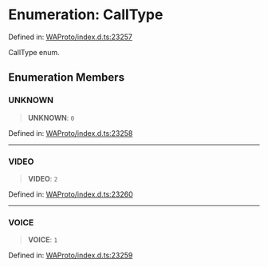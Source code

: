 # Enumeration: CallType

Defined in: [WAProto/index.d.ts:23257](https://github.com/Fokusdotid/Baileys/blob/982cc5b3c62bfc7b56d2f8f8427b6c1a2dda856f/WAProto/index.d.ts#L23257)

CallType enum.

## Enumeration Members

### UNKNOWN

> **UNKNOWN**: `0`

Defined in: [WAProto/index.d.ts:23258](https://github.com/Fokusdotid/Baileys/blob/982cc5b3c62bfc7b56d2f8f8427b6c1a2dda856f/WAProto/index.d.ts#L23258)

***

### VIDEO

> **VIDEO**: `2`

Defined in: [WAProto/index.d.ts:23260](https://github.com/Fokusdotid/Baileys/blob/982cc5b3c62bfc7b56d2f8f8427b6c1a2dda856f/WAProto/index.d.ts#L23260)

***

### VOICE

> **VOICE**: `1`

Defined in: [WAProto/index.d.ts:23259](https://github.com/Fokusdotid/Baileys/blob/982cc5b3c62bfc7b56d2f8f8427b6c1a2dda856f/WAProto/index.d.ts#L23259)
